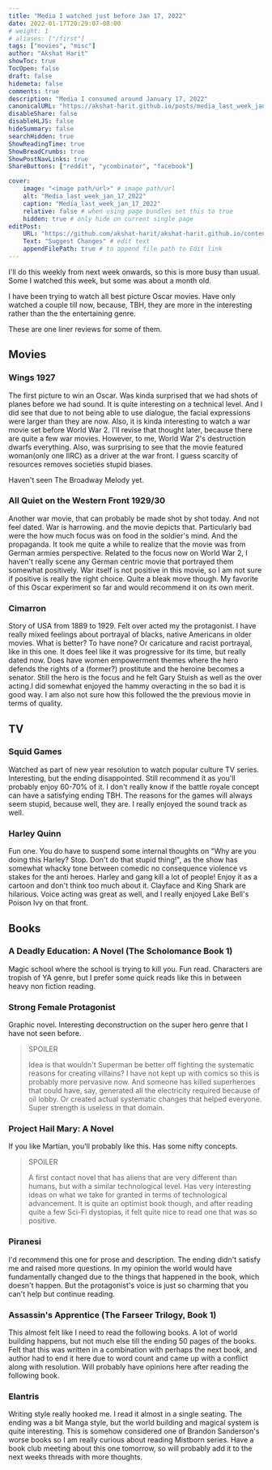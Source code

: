 ```yaml
---
title: "Media I watched just before Jan 17, 2022"
date: 2022-01-17T20:29:07-08:00
# weight: 1
# aliases: ["/first"]
tags: ["movies", "misc"]
author: "Akshat Harit"
showToc: true
TocOpen: false
draft: false
hidemeta: false
comments: true
description: "Media I consumed around January 17, 2022"
canonicalURL: "https://akshat-harit.github.io/posts/media_last_week_jan_17_2022/"
disableShare: false
disableHLJS: false
hideSummary: false
searchHidden: true
ShowReadingTime: true
ShowBreadCrumbs: true
ShowPostNavLinks: true
ShareButtons: ["reddit", "ycombinator", "facebook"]

cover:
    image: "<image path/url>" # image path/url
    alt: "Media_last_week_jan_17_2022"
    caption: "Media_last_week_jan_17_2022"
    relative: false # when using page bundles set this to true
    hidden: true # only hide on current single page
editPost:
    URL: "https://github.com/akshat-harit/akshat-harit.github.io/content"
    Text: "Suggest Changes" # edit text
    appendFilePath: true # to append file path to Edit link
---
```


I'll do this weekly from next week onwards, so this is more busy than usual. Some I watched this week, but some was about a month old.

I have been trying to watch all best picture Oscar movies. Have only watched a couple till now, because, TBH, they are more in the interesting rather than the the entertaining genre.

These are one liner reviews for some of them.

## Movies

### Wings 1927

The first picture to win an Oscar. Was kinda surprised that we had shots of planes before we had sound. It is quite interesting on a technical level. And I did see that due to not being able to use dialogue, the facial expressions were larger than they are now.
Also, it is kinda interesting to watch a war movie set before World War 2. I'll revise that thought later, because there are quite a few war movies. However, to me, World War 2's destruction dwarfs everything. Also, was surprising to see that the movie featured woman(only one IIRC) as a driver at the war front. I guess scarcity of resources removes societies stupid biases.

Haven't seen The Broadway Melody yet.

### All Quiet on the Western Front 1929/30

Another war movie, that can probably be made shot by shot today. And not feel dated. War is harrowing. and the movie depicts that. Particularly bad were the how much focus was on food in the soldier's mind. And the propaganda. It took me quite a while to realize that the movie was from German armies perspective. Related to the focus now on World War 2, I haven't really scene any German centric movie that portrayed them somewhat positively. War itself is not positive in this movie, so I am not sure if positive is really the right choice. Quite a bleak move though. My favorite of this Oscar experiment so far and would recommend it on its own merit.

### Cimarron

Story of USA from 1889 to 1929. Felt over acted my the protagonist. I have really mixed feelings about portrayal of blacks, native Americans in older movies. What is better? To have none? Or caricature and racist portrayal, like in this one. It does feel like it was progressive for its time, but really dated now. Does have women empowerment themes where the hero defends the rights of a (former?) prostitute and the heroine becomes a senator. Still the hero is the focus and he felt Gary Stuish as well as the over acting.I did somewhat enjoyed the hammy overacting in the so bad it is good way. I am also not sure how this followed the the previous movie in terms of quality.

## TV

### Squid Games

Watched as part of new year resolution to watch popular culture TV series. Interesting, but the ending disappointed. Still recommend it as you'll probably enjoy 60-70% of it. I don't really know if the battle royale concept can have a satisfying ending TBH. The reasons for the games will always seem stupid, because well, they are. I really enjoyed the sound track as well.

### Harley Quinn

Fun one. You do have to suspend some internal thoughts on "Why are you doing this Harley? Stop. Don't do that stupid thing!", as the show has somewhat whacky tone between comedic no consequence violence vs stakes for the anti heroes. Harley and gang kill a lot of people! Enjoy it as a cartoon and don't think too much about it. Clayface and King Shark are hilarious. Voice acting was great as well, and I really enjoyed Lake Bell's Poison Ivy on that front.

## Books

### A Deadly Education: A Novel (The Scholomance Book 1)

Magic school where the school is trying to kill you. Fun read. Characters are tropish of YA genre, but I prefer some quick reads like this in between heavy non fiction reading.

### Strong Female Protagonist

Graphic novel. Interesting deconstruction on the super hero genre that I have not seen before.

> SPOILER
>
>Idea is that wouldn't Superman be better off fighting the systematic reasons for creating villains? I have not kept up with comics so this is probably more pervasive now. And someone has killed superheroes that could have, say, generated all the electricity required because of oil lobby. Or created actual systematic changes that helped everyone. Super strength is useless in that domain.

### Project Hail Mary: A Novel

If you like Martian, you'll probably like this. Has some nifty concepts.

> SPOILER
>
>A first contact novel that has aliens that are very different than humans, but with a similar technological level. Has very interesting ideas on what we take for granted in terms of technological advancement. It is quite an optimist book though, and after reading quite a few Sci-Fi dystopias, it felt quite nice to read one that was so positive.

### Piranesi

I'd recommend this one for prose and description. The ending didn't satisfy me and raised more questions. In my opinion the world would have fundamentally changed due to the things that happened in the book, which doesn't happen. But the protagonist's voice is just so charming that you can't help but continue reading.

### Assassin's Apprentice (The Farseer Trilogy, Book 1)
This almost felt like I need to read the following books. A lot of world building happens, but not much else till the ending 50 pages of the books. Felt that this was written in a combination with perhaps the next book, and author had to end it here due to word count and came up with a conflict along with resolution. Will probably have opinions here after reading the following book.

### Elantris

Writing style really hooked me. I read it almost in a single seating. The ending was a bit Manga style, but the world building and magical system is quite interesting. This is somehow considered one of Brandon Sanderson's worse books so I am really curious about reading Mistborn series. Have a book club meeting about this one tomorrow, so will probably add it to the next weeks threads with more thoughts.
